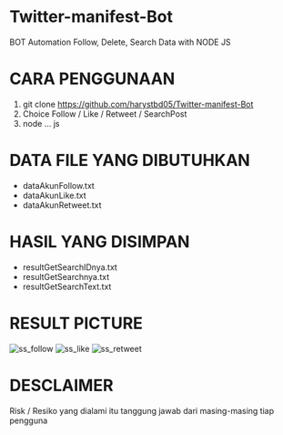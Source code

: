 # Twitter-manifest-Bot
BOT Automation Follow, Delete, Search Data with NODE JS


# CARA PENGGUNAAN #
1. git clone https://github.com/harystbd05/Twitter-manifest-Bot
2. Choice Follow / Like / Retweet / SearchPost
3. node ... js



# DATA FILE YANG DIBUTUHKAN #
- dataAkunFollow.txt
- dataAkunLike.txt
- dataAkunRetweet.txt

# HASIL YANG DISIMPAN #
- resultGetSearchIDnya.txt
- resultGetSearchnya.txt
- resultGetSearchText.txt

# RESULT PICTURE # 
![ss_follow](https://user-images.githubusercontent.com/109408909/217828282-86a15549-6e5a-47b7-bd75-fbf9bf82197a.png)
![ss_like](https://user-images.githubusercontent.com/109408909/217828378-39b08d99-5a37-4719-aa78-d85faeeb344f.png)
![ss_retweet](https://user-images.githubusercontent.com/109408909/217828425-d37bbe37-2f77-4528-9af6-07f5e9c4321f.png)


# DESCLAIMER #
Risk / Resiko yang dialami itu tanggung jawab dari masing-masing tiap pengguna
